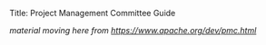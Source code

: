 Title: Project Management Committee Guide

_material moving here from https://www.apache.org/dev/pmc.html_
